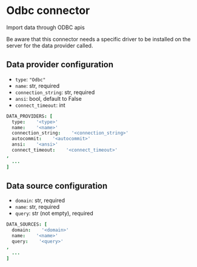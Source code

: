 # Odbc connector

Import data through ODBC apis

Be aware that this connector needs a specific driver to be installed on the server for the data provider called.

## Data provider configuration

* `type`: `"Odbc"`
* `name`: str, required
* `connection_string`: str, required
* `ansi`: bool, default to False
* `connect_timeout`: int

```coffee
DATA_PROVIDERS: [
  type:    '<type>'
  name:    '<name>'
  connection_string:    '<connection_string>'
  autocommit:    '<autocommit>'
  ansi:    '<ansi>'
  connect_timeout:    '<connect_timeout>'
,
  ...
]
```


## Data source configuration

* `domain`: str, required
* `name`: str, required
* `query`: str (not empty), required

```coffee
DATA_SOURCES: [
  domain:    '<domain>'
  name:    '<name>'
  query:    '<query>'
,
  ...
]
```

